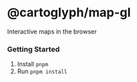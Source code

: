 # @cartoglyph/map-gl

Interactive maps in the browser

### Getting Started

1. Install `pnpm`
2. Run `pnpm install`

